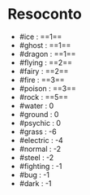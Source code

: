 # Resoconto
- #ice : ==1==
- #ghost : ==1==
- #dragon : ==1==
- #flying : ==2==
- #fairy : ==2==
- #fire : ==3==
- #poison : ==3==
- #rock : ==5==
- #water : 0
- #ground : 0
- #psychic : 0
- #grass : -6
- #electric : -4
- #normal : -2
- #steel : -2
- #fighting : -1
- #bug : -1
- #dark : -1